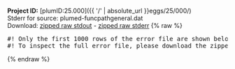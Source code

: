 **Project ID:** [plumID:25.000]({{ '/' | absolute_url }}eggs/25/000/)  
Stderr for source:  plumed-funcpathgeneral.dat   
Download: [zipped raw stdout](plumed-funcpathgeneral.dat.plumed.stdout.txt.zip) - [zipped raw stderr](plumed-funcpathgeneral.dat.plumed.stderr.txt.zip) 
{% raw %}
<pre>
#! Only the first 1000 rows of the error file are shown below
#! To inspect the full error file, please download the zipped raw stderr file above
</pre>
{% endraw %}
